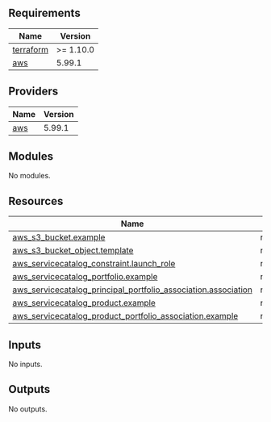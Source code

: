 ## Requirements

| Name | Version |
|------|---------|
| <a name="requirement_terraform"></a> [terraform](#requirement\_terraform) | >= 1.10.0 |
| <a name="requirement_aws"></a> [aws](#requirement\_aws) | 5.99.1 |

## Providers

| Name | Version |
|------|---------|
| <a name="provider_aws"></a> [aws](#provider\_aws) | 5.99.1 |

## Modules

No modules.

## Resources

| Name | Type |
|------|------|
| [aws_s3_bucket.example](https://registry.terraform.io/providers/hashicorp/aws/5.99.1/docs/resources/s3_bucket) | resource |
| [aws_s3_bucket_object.template](https://registry.terraform.io/providers/hashicorp/aws/5.99.1/docs/resources/s3_bucket_object) | resource |
| [aws_servicecatalog_constraint.launch_role](https://registry.terraform.io/providers/hashicorp/aws/5.99.1/docs/resources/servicecatalog_constraint) | resource |
| [aws_servicecatalog_portfolio.example](https://registry.terraform.io/providers/hashicorp/aws/5.99.1/docs/resources/servicecatalog_portfolio) | resource |
| [aws_servicecatalog_principal_portfolio_association.association](https://registry.terraform.io/providers/hashicorp/aws/5.99.1/docs/resources/servicecatalog_principal_portfolio_association) | resource |
| [aws_servicecatalog_product.example](https://registry.terraform.io/providers/hashicorp/aws/5.99.1/docs/resources/servicecatalog_product) | resource |
| [aws_servicecatalog_product_portfolio_association.example](https://registry.terraform.io/providers/hashicorp/aws/5.99.1/docs/resources/servicecatalog_product_portfolio_association) | resource |

## Inputs

No inputs.

## Outputs

No outputs.
